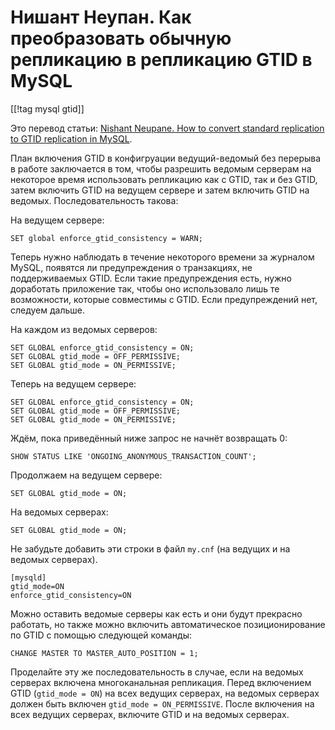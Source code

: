 Нишант Неупан. Как преобразовать обычную репликацию в репликацию GTID в MySQL
=============================================================================

[[!tag mysql gtid]]

Это перевод статьи: [Nishant Neupane. How to convert standard replication to GTID replication in MySQL](https://dba.stackexchange.com/questions/322821/how-to-convert-standard-replication-to-gtid-replication-in-mysql).

План включения GTID в конфигруации ведущий-ведомый без перерыва в работе заключается в том, чтобы разрешить ведомым серверам на некоторое время использовать репликацию как с GTID, так и без GTID, затем включить GTID на ведущем сервере и затем включить GTID на ведомых. Последовательность такова:

На ведущем сервере:

    SET global enforce_gtid_consistency = WARN;

Теперь нужно наблюдать в течение некоторого времени за журналом MySQL, появятся ли предупреждения о транзакциях, не поддерживаемых GTID. Если такие предупреждения есть, нужно доработать приложение так, чтобы оно использовало лишь те возможности, которые совместимы с GTID. Если предупреждений нет, следуем дальше.

На каждом из ведомых серверов:

    SET GLOBAL enforce_gtid_consistency = ON;
    SET GLOBAL gtid_mode = OFF_PERMISSIVE;
    SET GLOBAL gtid_mode = ON_PERMISSIVE;

Теперь на ведущем сервере:

    SET GLOBAL enforce_gtid_consistency = ON;
    SET GLOBAL gtid_mode = OFF_PERMISSIVE;
    SET GLOBAL gtid_mode = ON_PERMISSIVE;

Ждём, пока приведённый ниже запрос не начнёт возвращать 0:

    SHOW STATUS LIKE 'ONGOING_ANONYMOUS_TRANSACTION_COUNT';

Продолжаем на ведущем сервере:

    SET GLOBAL gtid_mode = ON;

На ведомых серверах:

    SET GLOBAL gtid_mode = ON;

Не забудьте добавить эти строки в файл `my.cnf` (на ведущих и на ведомых серверах).

    [mysqld]
    gtid_mode=ON
    enforce_gtid_consistency=ON

Можно оставить ведомые серверы как есть и они будут прекрасно работать, но также можно включить автоматическое позиционирование по GTID с помощью следующей команды:

    CHANGE MASTER TO MASTER_AUTO_POSITION = 1;

Проделайте эту же последовательность в случае, если на ведомых серверах включена многоканальная репликация. Перед включением GTID (`gtid_mode = ON`) на всех ведущих серверах, на ведомых серверах должен быть включен `gtid_mode = ON_PERMISSIVE`. После включения на всех ведущих серверах, включите GTID и на ведомых серверах.

